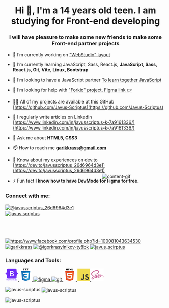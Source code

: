 <h1 align="center">Hi 👋, I'm a 14 years old teen. I am studying for Front-end developing</h1>
<h3 align="center">I will have pleasure to make some new friends to make some Front-end partner projects</h3>

<p align="left"></p>

<p align="left"> <a href="https://github.com/ryo-ma/github-profile-trophy"></a> </p>

- 🔭 I’m currently working on ["WebStudio" layout](https://github.com/Javus-Scriptus/WebStudio)

- 🌱 I’m currently learning JavaScript, Sass, React.js, **JavaScript, Sass, React.js, Git, Vite, Linux, Bootstrap**

- 👯 I’m looking to have a JavaScript partner [To learn together JavaScript](https://github.com/Javus-Scriptus/JavaScript)

- 🤝 I’m looking for help with ["Forkio" project. Figma link 👉](https://www.figma.com/design/EXppaZgZl1u4kEYo5QubLI/Forkio?node-id=0-1&node-type=canvas&m=dev)

- 👨‍💻 All of my projects are available at this GitHub [https://github.com/Javus-Scriptus](https://github.com/Javus-Scriptus)

- 📝 I regularly write articles on LinkedIn [https://www.linkedin.com/in/javusscriptus-k-7a9161336/](https://www.linkedin.com/in/javusscriptus-k-7a9161336/)

- 💬 Ask me about **HTML5, CSS3**

- 📫 How to reach me **garikkrass@gmail.com**

- 📄 Know about my experiences on dev.to [https://dev.to/javusscriptus_26d6964d3e1](https://dev.to/javusscriptus_26d6964d3e1)

- ⚡ Fun fact **I know how to have DevMode for Figma for free.**

<img style="width: 200px; height: 200px; margin-left: auto; margin-top: -50px;" align="right" src="https://media4.giphy.com/media/v1.Y2lkPTc5MGI3NjExMDk5YjZvM3hlcjlhbTRqYmNhZDY3ZWw2YjdtdTZ5bzF2NTg2ZDg5OSZlcD12MV9pbnRlcm5hbF9naWZfYnlfaWQmY3Q9cw/juua9i2c2fA0AIp2iq/giphy.webp" alt="content-gif">


<h3 align="left">Connect with me:</h3>
<p align="left">
<a href="https://dev.to/@javusscriptus_26d6964d3e1" target="blank"><img align="center" src="https://raw.githubusercontent.com/rahuldkjain/github-profile-readme-generator/master/src/images/icons/Social/devto.svg" alt="@javusscriptus_26d6964d3e1" height="30" width="40" /></a>
<a href="https://linkedin.com/in/javus scriptus" target="blank"><img align="center" src="https://raw.githubusercontent.com/rahuldkjain/github-profile-readme-generator/master/src/images/icons/Social/linked-in-alt.svg" alt="javus scriptus" height="30" width="40" /></a>
<a href="https://fb.com/https://www.facebook.com/profile.php?id=100081043634530" target="blank"><img align="center" src="https://raw.githubusercontent.com/rahuldkjain/github-profile-readme-generator/master/src/images/icons/Social/facebook.svg" alt="https://www.facebook.com/profile.php?id=100081043634530" height="30" width="40" /></a>
<a href="https://instagram.com/garikkrass" target="blank"><img align="center" src="https://raw.githubusercontent.com/rahuldkjain/github-profile-readme-generator/master/src/images/icons/Social/instagram.svg" alt="garikkrass" height="30" width="40" /></a>
<a href="https://www.youtube.com/c/@igorkrasylnikov-ty8bk" target="blank"><img align="center" src="https://raw.githubusercontent.com/rahuldkjain/github-profile-readme-generator/master/src/images/icons/Social/youtube.svg" alt="@igorkrasylnikov-ty8bk" height="30" width="40" /></a>
<a href="https://discord.gg/javus_scirptus" target="blank"><img align="center" src="https://raw.githubusercontent.com/rahuldkjain/github-profile-readme-generator/master/src/images/icons/Social/discord.svg" alt="javus_scirptus" height="30" width="40" /></a>
</p>

<h3 align="left">Languages and Tools:</h3>
<p align="left"> <a href="https://getbootstrap.com" target="_blank" rel="noreferrer"> <img src="https://raw.githubusercontent.com/devicons/devicon/master/icons/bootstrap/bootstrap-plain-wordmark.svg" alt="bootstrap" width="40" height="40"/> </a> <a href="https://www.w3schools.com/css/" target="_blank" rel="noreferrer"> <img src="https://raw.githubusercontent.com/devicons/devicon/master/icons/css3/css3-original-wordmark.svg" alt="css3" width="40" height="40"/> </a> <a href="https://www.figma.com/" target="_blank" rel="noreferrer"> <img src="https://www.vectorlogo.zone/logos/figma/figma-icon.svg" alt="figma" width="40" height="40"/> </a> <a href="https://git-scm.com/" target="_blank" rel="noreferrer"> <img src="https://www.vectorlogo.zone/logos/git-scm/git-scm-icon.svg" alt="git" width="40" height="40"/> </a> <a href="https://www.w3.org/html/" target="_blank" rel="noreferrer"> <img src="https://raw.githubusercontent.com/devicons/devicon/master/icons/html5/html5-original-wordmark.svg" alt="html5" width="40" height="40"/> </a> <a href="https://developer.mozilla.org/en-US/docs/Web/JavaScript" target="_blank" rel="noreferrer"> <img src="https://raw.githubusercontent.com/devicons/devicon/master/icons/javascript/javascript-original.svg" alt="javascript" width="40" height="40"/> </a> <a href="https://sass-lang.com" target="_blank" rel="noreferrer"> <img src="https://raw.githubusercontent.com/devicons/devicon/master/icons/sass/sass-original.svg" alt="sass" width="40" height="40"/> </a> </p>

<p><img align="left" src="https://github-readme-stats.vercel.app/api/top-langs?username=javus-scriptus&show_icons=true&locale=en&layout=compact" alt="javus-scriptus" /></p>

<p>&nbsp;<img align="center" src="https://github-readme-stats.vercel.app/api?username=javus-scriptus&show_icons=true&locale=en" alt="javus-scriptus" /></p>

<p><img align="center" src="https://github-readme-streak-stats.herokuapp.com/?user=javus-scriptus&" alt="javus-scriptus" /></p>
